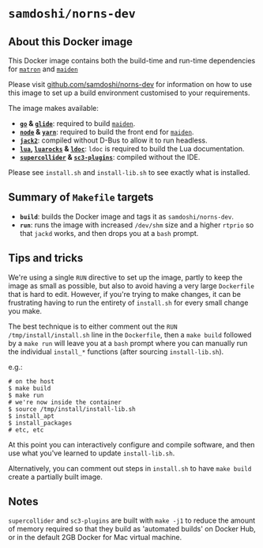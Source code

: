 # `samdoshi/norns-dev`

## About this Docker image

This Docker image contains both the build-time and run-time dependencies for [`matron`][matron] and [`maiden`][maiden]

Please visit [github.com/samdoshi/norns-dev][norns-dev] for information on how to use this image to set up a build environment customised to your requirements.

[matron]: https://github.com/monome/norns
[maiden]: https://github.com/monome/maiden
[norns-dev]: https://github.com/samdoshi/norns-dev

The image makes available:

 - **[`go`][go] & [`glide`][glide]**: required to build [`maiden`][maiden].
 - **[`node`][node] & [`yarn`][yarn]**: required to build the front end for [`maiden`][maiden].
 - **[`jack2`][jack2]**: compiled without D-Bus to allow it to run headless.
 - **[`lua`][lua], [`luarocks`][luarocks] & [`ldoc`][ldoc]**: `ldoc` is required to build the Lua documentation.
 - **[`supercollider`][supercollider] & [`sc3-plugins`][sc3-plugins]**: compiled without the IDE.
 
Please see `install.sh` and `install-lib.sh` to see exactly what is installed.
 
[go]: https://golang.org/
[glide]: https://glide.sh/
[jack2]: http://www.jackaudio.org/
[lua]: http://www.lua.org/
[luarocks]: https://luarocks.org/
[ldoc]: http://stevedonovan.github.io/ldoc/
[supercollider]: https://supercollider.github.io/
[sc3-plugins]: https://supercollider.github.io/sc3-plugins/
[node]: https://nodejs.org/en/
[yarn]: https://yarnpkg.com/en/

## Summary of `Makefile` targets

 - **`build`**: builds the Docker image and tags it as `samdoshi/norns-dev`.
 - **`run`**: runs the image with increased `/dev/shm` size and a higher `rtprio` so that `jackd` works, and then drops you at a `bash` prompt.

## Tips and tricks

We're using a single `RUN` directive to set up the image, partly to keep the image as small as possible, but also to avoid having a very large `Dockerfile` that is hard to edit. However, if you're trying to make changes, it can be frustrating having to run the entirety of `install.sh` for every small change you make.

The best technique is to either comment out the `RUN /tmp/install/install.sh` line in the `Dockerfile`, then a `make build` followed by a `make run` will leave you at a `bash` prompt where you can manually run the individual `install_*` functions (after sourcing `install-lib.sh`).

e.g.:

```
# on the host
$ make build
$ make run
# we're now inside the container
$ source /tmp/install/install-lib.sh
$ install_apt
$ install_packages
# etc, etc
```

At this point you can interactively configure and compile software, and then use what you've learned to update `install-lib.sh`.

Alternatively, you can comment out steps in `install.sh` to have `make build` create a partially built image.

## Notes

`supercollider` and `sc3-plugins` are built with `make -j1` to reduce the amount of memory required so that they build as 'automated builds' on Docker Hub, or in the default 2GB Docker for Mac virtual machine.

